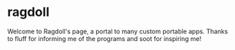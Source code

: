 # ragdoll
Welcome to Ragdoll's page, a portal to many custom portable apps. Thanks to fluff for informing me of the programs and soot for inspiring me!
